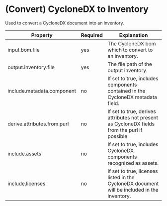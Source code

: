 # (Convert) CycloneDX to Inventory

Used to convert a CycloneDX document into an inventory.

| Property                    | Required | Explanation                                                                                   |
|-----------------------------|----------|-----------------------------------------------------------------------------------------------|
| input.bom.file              | yes      | The CycloneDX bom which to convert to an inventory.                                           |
| output.inventory.file       | yes      | The file path of the output inventory.                                                        |
| include.metadata.component  | no       | If set to true, includes components contained in the CycloneDX metadata field.                |
| derive.attributes.from.purl | no       | If set to true, derives attributes not present as CycloneDX fields from the purl if possible. |
| include.assets              | no       | If set to true, includes CycloneDX components recognized as assets.                           |
| include.licenses            | no       | If set to true, licenses listed in the CycloneDX document will be included in the inventory.  |